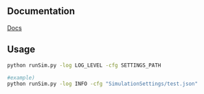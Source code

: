 ## Documentation
[Docs](Docs/README.md)
## Usage
```bash
python runSim.py -log LOG_LEVEL -cfg SETTINGS_PATH
```
```bash
#example)
python runSim.py -log INFO -cfg "SimulationSettings/test.json"
```